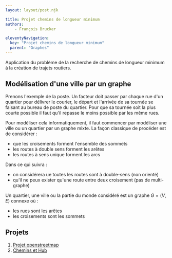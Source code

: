 ```yaml
---
layout: layout/post.njk

title: Projet chemins de longueur minimum
authors: 
    - François Brucker

eleventyNavigation:
  key: "Projet chemins de longueur minimum"
  parent: "Graphes"
---
```


<!-- début résumé -->

Application du problème de la recherche de chemins de longueur minimum à la création de trajets routiers.

<!-- fin résumé -->

## Modélisation d'une ville par un graphe

Prenons l'exemple de la poste. Un facteur doit passer par chaque rue d'un quartier pour délivrer le courier, le départ et l'arrivée de sa tournée se faisant au bureau de poste du quartier. Pour que sa tournée soit la plus courte possible il faut qu'il repasse le moins possible par les même rues.

Pour modéliser cela informatiquement, il faut commencer par modéliser une ville ou un quartier par un graphe mixte. La façon classique de procéder est de considérer :

* que les croisements forment l'ensemble des sommets
* les routes à double sens forment les arêtes
* les routes à sens unique forment les arcs

Dans ce qui suivra :

* on considérera ue toutes les routes sont à double-sens (non orienté)
* qu'il ne peux exister qu'une route entre deux croisement (pas de multi-graphe)

Un quartier, une ville ou la partie du monde considéré est un graphe $G=(V, E)$ connexe où :

* les rues sont les arêtes
* les croisements sont les sommets

## Projets

1. [Projet openstreetmap](chemin-OSM)
2. [Chemins et Hub](chemin-OSM)
